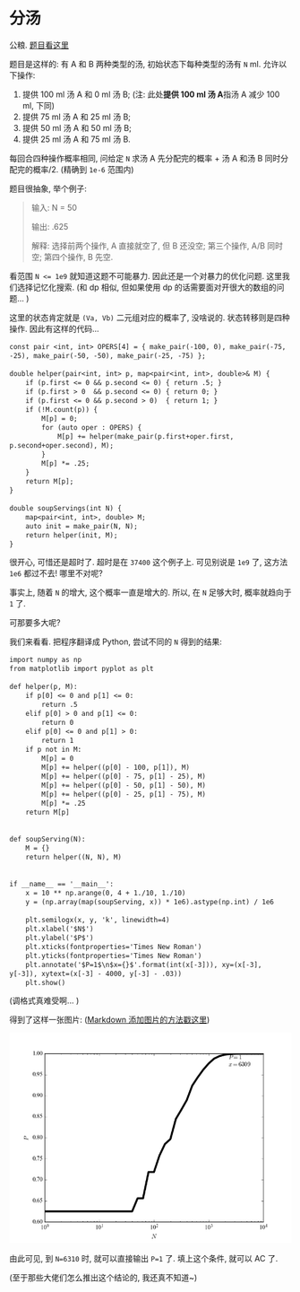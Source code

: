 # 分汤

公粮. [题目看这里](https://leetcode-cn.com/problems/soup-servings/description/)

题目是这样的: 有 A 和 B 两种类型的汤, 初始状态下每种类型的汤有 `N` ml. 允许以下操作: 

1. 提供 100 ml 汤 A 和 0 ml 汤 B; (注: 此处**提供 100 ml 汤 A**指汤 A 减少 100 ml, 下同)
2. 提供 75 ml 汤 A 和 25 ml 汤 B; 
3. 提供 50 ml 汤 A 和 50 ml 汤 B; 
4. 提供 25 ml 汤 A 和 75 ml 汤 B. 

每回合四种操作概率相同, 问给定 `N` 求汤 A 先分配完的概率 + 汤 A 和汤 B 同时分配完的概率/2. (精确到 `1e-6` 范围内)

题目很抽象, 举个例子: 

> 输入: N = 50
>
> 输出: .625
>
> 解释: 选择前两个操作, A 直接就空了, 但 B 还没空; 第三个操作, A/B 同时空; 第四个操作, B 先空. 

看范围 `N <= 1e9` 就知道这题不可能暴力. 因此还是一个对暴力的优化问题. 这里我们选择记忆化搜索. (和 dp 相似, 但如果使用 dp 的话需要面对开很大的数组的问题... )

这里的状态肯定就是 `(Va, Vb)` 二元组对应的概率了, 没啥说的. 状态转移则是四种操作. 因此有这样的代码... 

```
const pair <int, int> OPERS[4] = { make_pair(-100, 0), make_pair(-75, -25), make_pair(-50, -50), make_pair(-25, -75) };

double helper(pair<int, int> p, map<pair<int, int>, double>& M) {
    if (p.first <= 0 && p.second <= 0) { return .5; }
    if (p.first > 0  && p.second <= 0) { return 0; }
    if (p.first <= 0 && p.second > 0)  { return 1; }
    if (!M.count(p)) {
        M[p] = 0;
        for (auto oper : OPERS) {
            M[p] += helper(make_pair(p.first+oper.first, p.second+oper.second), M);
        }
        M[p] *= .25;
    }
    return M[p];
}

double soupServings(int N) {
    map<pair<int, int>, double> M;
    auto init = make_pair(N, N);
    return helper(init, M);
}
```

很开心, 可惜还是超时了. 超时是在 `37400` 这个例子上. 可见别说是 `1e9` 了, 这方法 `1e6` 都过不去! 哪里不对呢? 

事实上, 随着 `N` 的增大, 这个概率一直是增大的. 所以, 在 `N` 足够大时, 概率就趋向于 `1` 了. 

可那要多大呢? 

我们来看看. 把程序翻译成 Python, 尝试不同的 `N` 得到的结果: 

```
import numpy as np
from matplotlib import pyplot as plt

def helper(p, M):
    if p[0] <= 0 and p[1] <= 0:
        return .5
    elif p[0] > 0 and p[1] <= 0:
        return 0
    elif p[0] <= 0 and p[1] > 0:
        return 1
    if p not in M:
        M[p] = 0
        M[p] += helper((p[0] - 100, p[1]), M)
        M[p] += helper((p[0] - 75, p[1] - 25), M)
        M[p] += helper((p[0] - 50, p[1] - 50), M)
        M[p] += helper((p[0] - 25, p[1] - 75), M)
        M[p] *= .25
    return M[p]


def soupServing(N):
    M = {}
    return helper((N, N), M)


if __name__ == '__main__':
    x = 10 ** np.arange(0, 4 + 1./10, 1./10)
    y = (np.array(map(soupServing, x)) * 1e6).astype(np.int) / 1e6
    
    plt.semilogx(x, y, 'k', linewidth=4)
    plt.xlabel('$N$')
    plt.ylabel('$P$')
    plt.xticks(fontproperties='Times New Roman')
    plt.yticks(fontproperties='Times New Roman')
    plt.annotate('$P=1$\n$x={}$'.format(int(x[-3])), xy=(x[-3], y[-3]), xytext=(x[-3] - 4000, y[-3] - .03))
    plt.show()
```

(调格式真难受啊... )

得到了这样一张图片: ([Markdown 添加图片的方法戳这里](www.jianshu.com/p/280c6a6f2594))

![我猜你们看不到这张图](./PvsN.png)

由此可见, 到 `N=6310` 时, 就可以直接输出 `P=1` 了. 填上这个条件, 就可以 AC 了. 

(至于那些大佬们怎么推出这个结论的, 我还真不知道~)